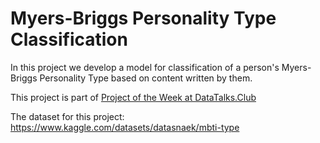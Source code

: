 # Myers-Briggs Personality Type Classification
In this project we develop a model for classification of a person's Myers-Briggs Personality Type based on content written by them.

This project is part of [Project of the Week at DataTalks.Club](https://github.com/DataTalksClub/project-of-the-week/blob/main/2022-08-14-frontend.md)

The dataset for this project: https://www.kaggle.com/datasets/datasnaek/mbti-type

